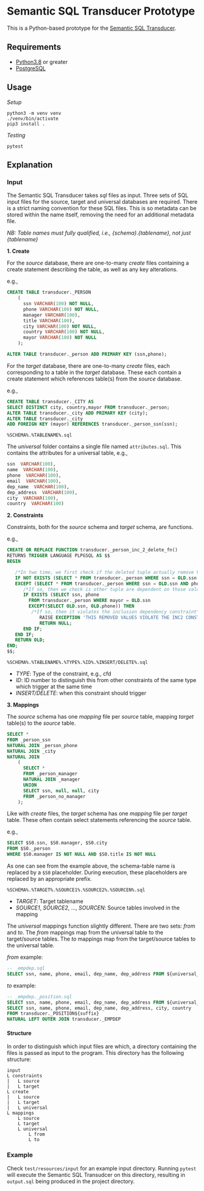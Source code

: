 # Semantic SQL Transducer Prototype

This is a Python-based prototype for the [Semantic SQL Transducer](https://github.com/unibz-krdb/SemanticSQLTransducer).

## Requirements

- [Python3.8](https://www.python.org/) or greater 
- [PostgreSQL](https://www.postgresql.org/)

## Usage

*Setup*

```shell
python3 -m venv venv
./venv/bin/activate
pip3 install .
```

*Testing*

```shell
pytest
```

## Explanation

### Input

The Semantic SQL Transducer takes *sql* files as input. Three sets of SQL input files for the source, target and universal databases are required. 
There is a strict naming convention for these SQL files. This is so metadata can be stored within the name itself, removing the need for an additional metadata file.

*NB: Table names must fully qualified, i.e., {schema}.{tablename}, not just {tablename}*

**1. Create**

For the *source* database, there are one-to-many *create* files containing a create statement describing the table, as well as any key alterations.

e.g., 
``` sql
CREATE TABLE transducer._PERSON
    (
      ssn VARCHAR(100) NOT NULL,
      phone VARCHAR(100) NOT NULL,
      manager VARCHAR(100),
      title VARCHAR(100),
      city VARCHAR(100) NOT NULL,
      country VARCHAR(100) NOT NULL,
      mayor VARCHAR(100) NOT NULL
    );

ALTER TABLE transducer._person ADD PRIMARY KEY (ssn,phone);
```

For the *target* database, there are one-to-many *create* files, each corresponding to a table in the *target* database. These each contain a create statement which references table(s) from the *source* database.

e.g., 
``` sql
CREATE TABLE transducer._CITY AS
SELECT DISTINCT city, country,mayor FROM transducer._person;
ALTER TABLE transducer._city ADD PRIMARY KEY (city);
ALTER TABLE transducer._city
ADD FOREIGN KEY (mayor) REFERENCES transducer._person_ssn(ssn);
```

```
%SCHEMA%.%TABLENAME%.sql
```

The *universal* folder contains a single file named `attributes.sql`. This contains the attributes for a universal table, e.g.,

``` sql
ssn  VARCHAR(100),
name  VARCHAR(100),
phone  VARCHAR(100),
email  VARCHAR(100),
dep_name  VARCHAR(100),
dep_address  VARCHAR(100),
city  VARCHAR(100),
country  VARCHAR(100)
```

**2. Constraints**

Constraints, both for the *source* schema and *target* schema, are functions.

e.g.,
``` sql
CREATE OR REPLACE FUNCTION transducer._person_inc_2_delete_fn()
RETURNS TRIGGER LANGUAGE PLPGSQL AS $$
BEGIN

   /*In two time, we first check if the deleted tuple actually remove VALUES in ssn or mayor */
   IF NOT EXISTS (SELECT * FROM transducer._person WHERE ssn = OLD.ssn
   EXCEPT (SELECT * FROM transducer._person WHERE ssn = OLD.ssn AND phone = OLD.phone)) THEN
      /*If so, then we check is other tuple are dependent on those values*/
      IF EXISTS (SELECT ssn, phone
        FROM transducer._person WHERE mayor = OLD.ssn
        EXCEPT(SELECT OLD.ssn, OLD.phone)) THEN
         /*If so, then it violates the inclusion dependency constraint*/
            RAISE EXCEPTION 'THIS REMOVED VALUES VIOLATE THE INC2 CONSTRAINT';
            RETURN NULL;
      END IF;
   END IF;
   RETURN OLD;
END;
$$;
```

```
%SCHEMA%.%TABLENAME%.%TYPE%.%ID%.%INSERT/DELETE%.sql
```

- *TYPE*: Type of the constraint, e.g., cfd
- *ID*: ID number to distinguish this from other constraints of the same type which trigger at the same time
- *INSERT/DELETE*: when this constraint should trigger

**3. Mappings**

The *source* schema has one *mapping* file per *source* table, mapping *target* table(s) to the *source* table.

``` sql
SELECT *
FROM _person_ssn
NATURAL JOIN _person_phone
NATURAL JOIN _city
NATURAL JOIN
    (
      SELECT *
      FROM _person_manager
      NATURAL JOIN _manager
      UNION
      SELECT ssn, null, null, city
      FROM _person_no_manager
    );
```

Like with *create* files, the *target* schema has one *mapping* file per *target* table. These often contain select statements referencing the *source* table.

e.g., 
``` sql
SELECT $S0.ssn, $S0.manager, $S0.city
FROM $S0._person
WHERE $S0.manager IS NOT NULL AND $S0.title IS NOT NULL
```

As one can see from the example above, the schema-table name is replaced by a `$S0` placeholder. During execution, these placeholders are replaced by an appropriate prefix.

```
%SCHEMA%.%TARGET%.%SOURCE1%.%SOURCE2%.%SOURCEN%.sql
```

- *TARGET*: Target tablename
- *SOURCE1*, *SOURCE2*, ..., *SOURCEN*: Source tables involved in the mapping

The *universal* mappings function slightly different. There are two sets: *from* and *to*. The *from* mappings map from the universal table to the target/source tables. The *to* mappings map from the target/source tables to the universal table.

*from* example:

``` sql
-- _empdep.sql
SELECT ssn, name, phone, email, dep_name, dep_address FROM ${universal_tablename}
```

*to* example:

``` sql
-- _empdep._position.sql
SELECT ssn, name, phone, email, dep_name, dep_address FROM ${universal_tablename}
SELECT ssn, name, phone, email, dep_name, dep_address, city, country
FROM transducer._POSITION${suffix}
NATURAL LEFT OUTER JOIN transducer._EMPDEP
```

#### Structure

In order to distinguish which input files are which, a directory containing the files is passed as input to the program. This directory has the following structure:

```
input
L constraints
|   L source
|   L target
L create
|   L source
|   L target
|   L universal
L mappings
    L source
    L target
    L universal
        L from
        L to
```

### Example

Check `test/resources/input` for an example input directory.
Running `pytest` will execute the Semantic SQL Transudcer on this directory, resulting in `output.sql` being produced in the project directory.
